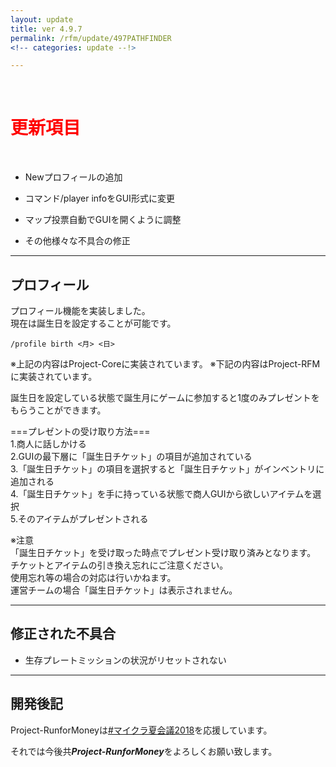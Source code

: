 ```yaml
---
layout: update
title: ver 4.9.7
permalink: /rfm/update/497PATHFINDER
<!-- categories: update --!>

---
```

<br>
<h1 id="1"><font color="red">更新項目</font></h1><br>
   

+ <span class="green-badge">New</span>プロフィールの追加  

+ <span class="blue-badge">コマンド</span>/player infoをGUI形式に変更  

+ <span class="yellow-badge">マップ投票</span>自動でGUIを開くように調整    
 
+ <span class="green-badge">その他</span>様々な不具合の修正 


----------------------------------------------------
## プロフィール  

プロフィール機能を実装しました。  
現在は誕生日を設定することが可能です。  

`
/profile birth <月> <日>
`

※上記の内容はProject-Coreに実装されています。 
※下記の内容はProject-RFMに実装されています。 

誕生日を設定している状態で誕生月にゲームに参加すると1度のみプレゼントをもらうことができます。  

===プレゼントの受け取り方法===  
1.商人に話しかける  
2.GUIの最下層に「誕生日チケット」の項目が追加されている  
3.「誕生日チケット」の項目を選択すると「誕生日チケット」がインベントリに追加される  
4.「誕生日チケット」を手に持っている状態で商人GUIから欲しいアイテムを選択  
5.そのアイテムがプレゼントされる    


※注意  
「誕生日チケット」を受け取った時点でプレゼント受け取り済みとなります。  
チケットとアイテムの引き換え忘れにご注意ください。  
使用忘れ等の場合の対応は行いかねます。  
運営チームの場合「誕生日チケット」は表示されません。  



----------------------------------------------------
## 修正された不具合      


+ 生存プレートミッションの状況がリセットされない    



----------------------------------------------------
## 開発後記  

Project-RunforMoneyは[#マイクラ夏会議2018](https://twitter.com/hashtag/%E3%83%9E%E3%82%A4%E3%82%AF%E3%83%A9%E5%A4%8F%E4%BC%9A%E8%AD%B02018)を応援しています。
 



それでは今後共***Project-RunforMoney***をよろしくお願い致します。<br>
